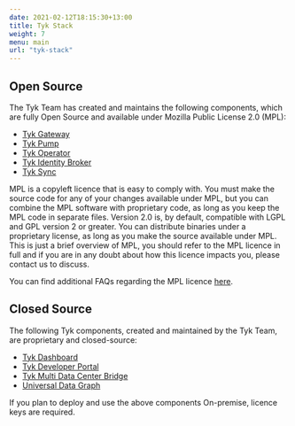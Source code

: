 ```yaml
--- 
date: 2021-02-12T18:15:30+13:00
title: Tyk Stack
weight: 7
menu: main
url: "tyk-stack"
---
```


## Open Source

The Tyk Team has created and maintains the following components, which are fully Open Source and available under Mozilla Public License 2.0 (MPL):

* [Tyk Gateway](/docs/getting-started/tyk-components/gateway/)
* [Tyk Pump](/docs/getting-started/tyk-components/pump/)
* [Tyk Operator](/docs/tyk-on-premises/with-kubernetes/#tyk-kubernetes-operator-and-ingress)
* [Tyk Identity Broker](/docs/getting-started/tyk-components/new-tyk-identity-broker/)
* [Tyk Sync](/docs/advanced-configuration/manage-multiple-environments/tyk-sync/)

MPL is a copyleft licence that is easy to comply with. You must make the source code for any of your changes available under MPL, but you can combine the MPL software with proprietary code, as long as you keep the MPL code in separate files. Version 2.0 is, by default, compatible with LGPL and GPL version 2 or greater. You can distribute binaries under a proprietary license, as long as you make the source available under MPL. This is just a brief overview of MPL, you should refer to the MPL licence in full and if you are in any doubt about how this licence impacts you, please contact us to discuss.

You can find additional FAQs regarding the MPL licence [here](https://www.mozilla.org/en-US/MPL/2.0/FAQ/).

## Closed Source

The following Tyk components, created and maintained by the Tyk Team, are proprietary and closed-source:

* [Tyk Dashboard](/docs/getting-started/tyk-components/dashboard/)
* [Tyk Developer Portal](/docs/getting-started/tyk-components/developer-portal/)
* [Tyk Multi Data Center Bridge](/docs/getting-started/tyk-components/mdcb/)
* [Universal Data Graph](/docs/universal-data-graph/)

If you plan to deploy and use the above components On-premise, licence keys are required.
